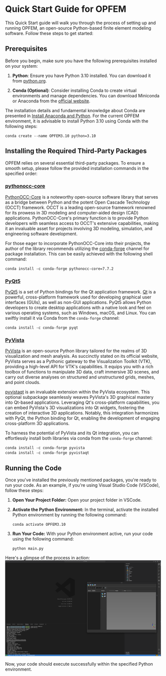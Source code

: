 # Quick Start Guide for OPFEM

This Quick Start guide will walk you through the process of setting up and running OPFEM, an open-source Python-based finite element modeling software. Follow these steps to get started:

## Prerequisites

Before you begin, make sure you have the following prerequisites installed on your system:

1. **Python**: Ensure you have Python 3.10 installed. You can download it from [python.org](https://www.python.org/downloads/).

2. **Conda (Optional)**: Consider installing Conda to create virtual environments and manage dependencies. You can download Miniconda or Anaconda from the [official website](https://docs.conda.io/en/latest/miniconda.html).

The installation details and fundamental knowledge about Conda are presented in [Install Anaconda and Python](./install_anaconda_and_python.md). For the current OPFEM environment, it is advisable to install Python 3.10 using Conda with the following steps:

```shell
conda create --name OPFEM3.10 python=3.10
```

## Installing the Required Third-Party Packages

OPFEM relies on several essential third-party packages. To ensure a smooth setup, please follow the provided installation commands in the specified order:

### [pythonocc-core](https://github.com/tpaviot/pythonocc-core)

[PythonOCC-Core](https://github.com/tpaviot/pythonocc-core) is a noteworthy open-source software library that serves as a bridge between Python and the potent Open Cascade Technology (OCCT) framework. OCCT is a leading open-source framework renowned for its prowess in 3D modeling and computer-aided design (CAD) applications. PythonOCC-Core's primary function is to provide Python developers with seamless access to OCCT's extensive capabilities, making it an invaluable asset for projects involving 3D modeling, simulation, and engineering software development.

For those eager to incorporate PythonOCC-Core into their projects, the author of the library recommends utilizing the [conda-forge](https://conda-forge.org/) channel for package installation. This can be easily achieved with the following shell command:

```shell
conda install -c conda-forge pythonocc-core=7.7.2
```

### [PyQt5](https://www.riverbankcomputing.com/software/pyqt/)

[PyQt5](https://www.riverbankcomputing.com/software/pyqt/) is a set of Python bindings for the Qt application framework. [Qt](https://www.qt.io/) is a powerful, cross-platform framework used for developing graphical user interfaces (GUIs), as well as non-GUI applications. PyQt5 allows Python developers to create desktop applications with a native look and feel on various operating systems, such as Windows, macOS, and Linux. You can swiftly install it via Conda from the `conda-forge` channel:

```shell
conda install -c conda-forge pyqt
```

### [PyVista](https://docs.pyvista.org/version/stable/index.html)

[PyVista](https://docs.pyvista.org/version/stable/index.html) is an open-source Python library tailored for the realms of 3D visualization and mesh analysis. As succinctly stated on its official website, PyVista serves as a Pythonic gateway to the Visualization Toolkit (VTK), providing a high-level API for VTK's capabilities. It equips you with a rich toolbox of functions to manipulate 3D data, craft immersive 3D scenes, and carry out diverse analyses on structured and unstructured grids, meshes, and point clouds.

[pyvistaqt](https://qtdocs.pyvista.org/#) is an invaluable extension within the PyVista ecosystem. This optional subpackage seamlessly weaves PyVista's 3D graphical mastery into Qt-based applications. Leveraging Qt's cross-platform capabilities, you can embed PyVista's 3D visualizations into Qt widgets, fostering the creation of interactive 3D applications. Notably, this integration harmonizes with PyQt, the Python binding for Qt, enabling the development of engaging cross-platform 3D applications.

To harness the potential of PyVista and its Qt integration, you can effortlessly install both libraries via conda from the `conda-forge` channel:

```shell
conda install -c conda-forge pyvista
conda install -c conda-forge pyvistaqt
```

## Running the Code

Once you've installed the previously mentioned packages, you're ready to run your code. As an example, if you're using Visual Studio Code (VSCode), follow these steps:

1. **Open Your Project Folder:** Open your project folder in VSCode.

2. **Activate the Python Environment:** In the terminal, activate the installed Python environment by running the following command:

   ```shell
   conda activate OPFEM3.10
   ```

3. **Run Your Code:** With your Python environment active, run your code using the following command:
   ```shell
   python main.py
   ```

Here's a glimpse of the process in action:
![Image](img/img_successfully_run.png)

Now, your code should execute successfully within the specified Python environment.
